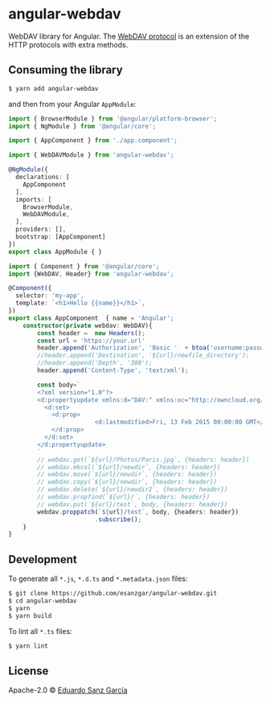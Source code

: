# angular-webdav

WebDAV library for Angular. The [WebDAV protocol](https://en.wikipedia.org/wiki/WebDAV) is an extension of the HTTP protocols with extra methods.

## Consuming the library

```bash
$ yarn add angular-webdav
```

and then from your Angular `AppModule`:

```typescript
import { BrowserModule } from '@angular/platform-browser';
import { NgModule } from '@angular/core';

import { AppComponent } from './app.component';

import { WebDAVModule } from 'angular-webdav';

@NgModule({
  declarations: [
    AppComponent
  ],
  imports: [
    BrowserModule,
    WebDAVModule,
  ],
  providers: [],
  bootstrap: [AppComponent]
})
export class AppModule { }
```

```typescript
import { Component } from '@angular/core';
import {WebDAV, Header} from 'angular-webdav';

@Component({
  selector: 'my-app',
  template: `<h1>Hello {{name}}</h1>`,
})
export class AppComponent  { name = 'Angular';
    constructor(private webdav: WebDAV){
        const header =  new Headers();
        const url = 'https://your.url'
        header.append('Authorization', 'Basic '  + btoa('username:password'));
        //header.append('Destination', '${url}/newfile_directory');
        //header.append('Depth', '300');
        header.append('Content-Type', 'text/xml');

        const body=`
        <?xml version="1.0"?>
        <d:propertyupdate xmlns:d="DAV:" xmlns:oc="http://owncloud.org/ns">
          <d:set>
            <d:prop>
                        <d:lastmodified>Fri, 13 Feb 2015 00:00:00 GMT</d:lastmodified>
            </d:prop>
          </d:set>
        </d:propertyupdate>
        `
        // webdav.get(`${url}/Photos/Paris.jpg`, {headers: header})
        // webdav.mkcol(`${url}/newdir`, {headers: header})
        // webdav.move(`${url}/newdir`, {headers: header})
        // webdav.copy(`${url}/newdir`, {headers: header})
        // webdav.delete(`${url}/newdir2`, {headers: header})
        // webdav.propfind(`${url}/`, {headers: header})
        // webdav.put(`${url}/test`, body, {headers: header})
        webdav.proppatch(`${url}/test`, body, {headers: header})
                        .subscribe();
    }
}
```

## Development

To generate all `*.js`, `*.d.ts` and `*.metadata.json` files:

```bash
$ git clone https://github.com/esanzgar/angular-webdav.git
$ cd angular-webdav
$ yarn
$ yarn build
```

To lint all `*.ts` files:

```bash
$ yarn lint
```

## License

Apache-2.0 © [Eduardo Sanz García](mailto:eduardo@ebi.ac.uk)
